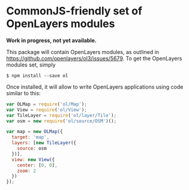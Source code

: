 # CommonJS-friendly set of OpenLayers modules

**Work in progress, not yet available.**

This package will contain OpenLayers modules, as outlined in https://github.com/openlayers/ol3/issues/5679. To get the OpenLayers modules set, simply

```
$ npm install --save ol
```

Once installed, it will allow to write OpenLayers applications using code similar to this:

```js
var OLMap = require('ol/Map');
var View = require('ol/View');
var TileLayer = require('ol/layer/Tile');
var osm = new require('ol/source/OSM')();

var map = new OLMap({
  target: 'map',
  layers: [new TileLayer({
    source: osm
  })],
  view: new View({
    center: [0, 0],
    zoom: 2
  })
});
```
